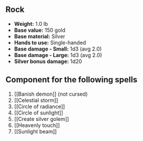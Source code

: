 ## Rock
- **Weight:** 1.0 lb
- **Base value:** 150 gold
- **Base material:** Silver
- **Hands to use:** Single-handed
- **Base damage - Small:** 1d3 (avg 2.0)
- **Base damage - Large:** 1d3 (avg 2.0)
- **Silver bonus damage:** 1d20

## Component for the following spells

1. [[Banish demon]] (not cursed)
2. [[Celestial storm]]
3. [[Circle of radiance]]
4. [[Circle of sunlight]]
5. [[Create silver golem]]
6. [[Heavenly touch]]
7. [[Sunlight beam]]
